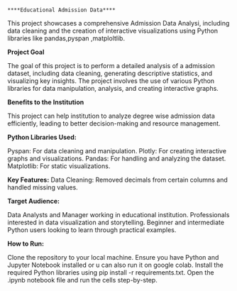                                                                 ****Educational Admission Data****

This project showcases a comprehensive Admission Data Analysi, including data cleaning and the creation of interactive visualizations using Python libraries like pandas,pyspan ,matploltlib.

**Project Goal**

The goal of this project is to perform a detailed analysis of a admission dataset, including data cleaning, generating descriptive statistics, and visualizing key insights. The project involves the use of various Python libraries for data manipulation, analysis, and creating interactive graphs.

**Benefits to the Institution**

This project can help institution to  analyze degree wise admission data efficiently, leading to better decision-making and resource management. 

**Python Libraries Used:**

Pyspan: For data cleaning and manipulation.
Plotly: For creating interactive graphs and visualizations.
Pandas: For handling and analyzing the dataset.
Matplotlib: For static visualizations.

**Key Features:**
Data Cleaning: Removed decimals from certain columns and handled missing values.

**Target Audience:**

Data Analysts and Manager working in educational institution.
Professionals interested in data visualization and storytelling.
Beginner and intermediate Python users looking to learn through practical examples.

**How to Run:**

Clone the repository to your local machine.
Ensure you have Python and Jupyter Notebook installed or u can also run it on google colab.
Install the required Python libraries using pip install -r requirements.txt.
Open the .ipynb notebook file and run the cells step-by-step.
